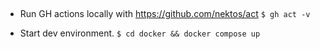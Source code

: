 ## 

- Run GH actions locally with https://github.com/nektos/act
    `$ gh act -v`

- Start dev environment.
    `$ cd docker && docker compose up`



